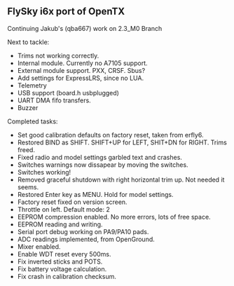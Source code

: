 ## FlySky i6x port of OpenTX

Continuing Jakub's (qba667) work on 2.3_M0 Branch

Next to tackle:

* Trims not working correctly.
* Internal module. Currently no A7105 support.
* External module support. PXX, CRSF. Sbus?
* Add settings for ExpressLRS, since no LUA.
* Telemetry
* USB support (board.h usbplugged)
* UART DMA fifo transfers.
* Buzzer

Completed tasks:

* Set good calibration defaults on factory reset, taken from erfly6.
* Restored BIND as SHIFT. SHIFT+UP for LEFT, SHIT+DN for RIGHT. Trims freed.
* Fixed radio and model settings garbled text and crashes.
* Switches warnings now dissapear by moving the switches.
* Switches working!
* Removed graceful shutdown with right horizontal trim up. Not needed it seems.
* Restored Enter key as MENU. Hold for model settings.
* Factory reset fixed on version screen.
* Throttle on left. Default mode: 2
* EEPROM compression enabled. No more errors, lots of free space.
* EEPROM reading and writing.
* Serial port debug working on PA9/PA10 pads.
* ADC readings implemented, from OpenGround.
* Mixer enabled.
* Enable WDT reset every 500ms.
* Fix inverted sticks and POTS.
* Fix battery voltage calculation.
* Fix crash in calibration checksum. 
